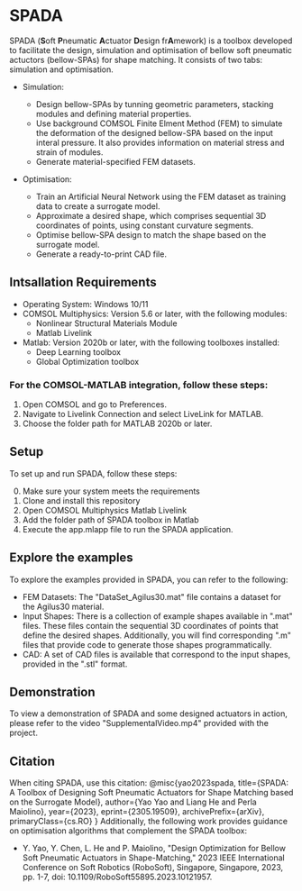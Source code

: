 # SPADA
SPADA (**S**oft **P**neumatic **A**ctuator **D**esign fr**A**mework) is a toolbox developed to facilitate the design, simulation and optimisation of bellow soft pneumatic actuctors (bellow-SPAs) for shape matching. It consists of two tabs: simulation and optimisation. 
- Simulation:
  - Design bellow-SPAs by tunning geometric parameters, stacking modules and defining material properties.
  - Use background COMSOL Finite Elment Method (FEM) to simulate the deformation of the designed bellow-SPA based on the input interal pressure. It also provides information on material stress and strain of modules.
  - Generate material-specified FEM datasets.
 
- Optimisation:
  - Train an Artificial Neural Network using the FEM dataset as training data to create a surrogate model.
  - Approximate a desired shape, which comprises sequential 3D coordinates of points, using constant curvature segments.
  - Optimise bellow-SPA design to match the shape based on the surrogate model.
  - Generate a ready-to-print CAD file.

## Intsallation Requirements
- Operating System: Windows 10/11
- COMSOL Multiphysics: Version 5.6 or later, with the following modules:
  - Nonlinear Structural Materials Module
  - Matlab Livelink
- Matlab: Version 2020b or later, with the following toolboxes installed:
  - Deep Learning toolbox
  - Global Optimization toolbox

### For the COMSOL-MATLAB integration, follow these steps:
1. Open COMSOL and go to Preferences.
2. Navigate to Livelink Connection and select LiveLink for MATLAB.
3. Choose the folder path for MATLAB 2020b or later.


## Setup
To set up and run SPADA, follow these steps:

0. Make sure your system meets the requirements
1. Clone and install this repository
2. Open COMSOL Multiphysics Matlab Livelink
3. Add the folder path of SPADA toolbox in Matlab
4. Execute the app.mlapp file to run the SPADA application.

## Explore the examples
To explore the examples provided in SPADA, you can refer to the following:
- FEM Datasets: The "DataSet_Agilus30.mat" file contains a dataset for the Agilus30 material.
- Input Shapes: There is a collection of example shapes available in ".mat" files. These files contain the sequential 3D coordinates of points that define the desired shapes. Additionally, you will find corresponding ".m" files that provide code to generate those shapes programmatically.
- CAD: A set of CAD files is available that correspond to the input shapes, provided in the ".stl" format.

## Demonstration
To view a demonstration of SPADA and some designed actuators in action, please refer to the video "SupplementalVideo.mp4" provided with the project.

## Citation
When citing SPADA, use this citation:
@misc{yao2023spada,
      title={SPADA: A Toolbox of Designing Soft Pneumatic Actuators for Shape Matching based on the Surrogate Model}, 
      author={Yao Yao and Liang He and Perla Maiolino},
      year={2023},
      eprint={2305.19509},
      archivePrefix={arXiv},
      primaryClass={cs.RO}
}
Additionally, the following work provides guidance on optimisation algorithms that complement the SPADA toolbox:
- Y. Yao, Y. Chen, L. He and P. Maiolino, "Design Optimization for Bellow Soft Pneumatic Actuators in Shape-Matching," 2023 IEEE International Conference on Soft Robotics (RoboSoft), Singapore, Singapore, 2023, pp. 1-7, doi: 10.1109/RoboSoft55895.2023.10121957.

